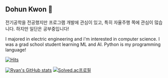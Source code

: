 ## Dohun Kwon :slightly_smiling_face:

전기공학을 전공했지만 프로그램 개발에 관심이 있고, 특히 자율주행 쪽에 관심이 많습니다. 하지만 일단은 공부중입니다! 

I majored in electric engineering and i'm interested in computer science. I was a grad school student learning ML and AI. Python is my programming language! 

[![Hits](https://hits.seeyoufarm.com/api/count/incr/badge.svg?url=https%3A%2F%2Fgithub.com%2FRhyankwon&count_bg=%2351DCFF&title_bg=%23014FFF&icon=&icon_color=%23FFFFFF&title=hits&edge_flat=false)](https://hits.seeyoufarm.com) 

[![Ryan's GitHub stats](https://github-readme-stats.vercel.app/api?username=Rhyankwon)](https://github.com/Rhyankwon/github-readme-stats) [![Solved.ac프로필](http://mazassumnida.wtf/api/v2/generate_badge?boj=ikissedagirl)](https://solved.ac/ikissedagirl)

